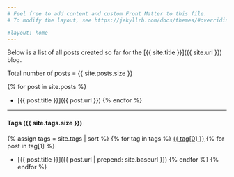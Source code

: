 ```yaml
---
# Feel free to add content and custom Front Matter to this file.
# To modify the layout, see https://jekyllrb.com/docs/themes/#overriding-theme-defaults

#layout: home
---
```


Below is a list of all posts created so far for the [{{ site.title }}]({{ site.url }}) blog.

Total number of posts = {{ site.posts.size }}

{% for post in site.posts %}
- [{{ post.title }}]({{ post.url }})
{% endfor %}

---

#### Tags ({{ site.tags.size }})

{% assign tags = site.tags | sort %}
{% for tag in tags %}
<u>{{ tag[0] }}</u>
{% for post in tag[1] %}
- [{{ post.title }}]({{ post.url | prepend: site.baseurl }})
{% endfor %}
{% endfor %}
